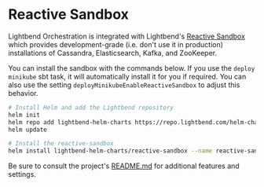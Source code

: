 # Reactive Sandbox

Lightbend Orchestration is integrated with Lightbend's [Reactive Sandbox](https://github.com/lightbend/reactive-sandbox)
which provides development-grade (i.e. don't use it in production) installations of Cassandra, Elasticsearch, Kafka, and ZooKeeper.

You can install the sandbox with the commands below. If you use the `deploy minikube` sbt task, it will automatically
install it for you if required. You can also use the setting `deployMinikubeEnableReactiveSandbox` to adjust this
behavior.

```bash
# Install Helm and add the Lightbend repository
helm init
helm repo add lightbend-helm-charts https://repo.lightbend.com/helm-charts
helm update

# Install the reactive-sandbox
helm install lightbend-helm-charts/reactive-sandbox --name reactive-sandbox
```

Be sure to consult the project's [README.md](https://github.com/lightbend/reactive-sandbox/blob/master/README.md) for
additional features and settings.
